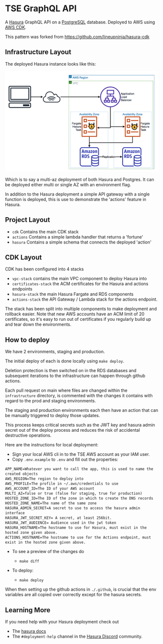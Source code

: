 # TSE GraphQL API

A [Hasura](https://hasura.io/) GraphQL API on a [PostgreSQL](https://www.postgresql.org/) database. Deployed to AWS using [AWS CDK](https://aws.amazon.com/cdk/).

This pattern was forked from https://github.com/lineupninja/hasura-cdk

## Infrastructure Layout

The deployed Hasura instance looks like this:

![Architecture](high-level-design.png)

Which is to say a multi-az deployment of both Hasura and Postgres. It can be deployed either multi or single AZ with an environment flag.

In addition to the Hasura deployment a simple API gateway with a single function is deployed, this is use to demonstrate the 'actions' feature in Hasura.

## Project Layout

- `cdk` Contains the main CDK stack
- `actions` Contains a simple lambda handler that returns a 'fortune'
- `hasura` Contains a simple schema that connects the deployed 'action'

## CDK Layout

CDK has been configured into 4 stacks

- `vpc-stack` contains the main VPC component to deploy Hasura into
- `certificates-stack` the ACM certificates for the Hasura and actions endpoints
- `hasura-stack` the main Hasura Fargate and RDS components
- `actions-stack` the API Gateway / Lambda stack for the actions endpoint.

The stack has been split into multiple components to make deployment and rollback easier. Note that new AWS accounts have an ACM limit of 20 certificates, so it's easy to run out of certificates if you regularly build up and tear down the environments.

## How to deploy

We have 2 environments, staging and production.

The initial deploy of each is done locally using `make deploy`.

Deletion protection is then switched on in the RDS databases and subsequent iterations to the infrastructure can happen through github actions.

Each pull request on main where files are changed within the `infrastructure` directory, is commented with the changes it contains with regard to the prod and staging environments.

The staging and production environments each then have an action that can be manually triggered to deploy those updates.

This process keeps critical secrets such as the JWT key and hasura admin secret out of the deploy process and reduces the risk of accidental destructive operations.

Here are the instructions for local deployment:

- Sign your local AWS cli in to the TSE AWS account as your IAM user.
- Copy `.env.example` to `.env` and fill out the properties:

```
APP_NAME=Whatever you want to call the app, this is used to name the created objects
AWS_REGION=The region to deploy into
AWS_PROFILE=The profile in ~/.aws/credentials to use
AWS_ACCOUNT_ID=The ID of your AWS account
MULTI_AZ=false or true (false for staging, true for production)
HOSTED_ZONE_ID=The ID of the zone in which to create the DNS records
HOSTED_ZONE_NAME=The name of the same zone
HASURA_ADMIN_SECRET=A secret to use to access the hasura admin interface
HASURA_JWT_SECRET_KEY= A secret, at least 256bit.
HASURA_JWT_AUDIENCE= Audience used in the jwt token
HASURA_HOSTNAME=The hostname to use for Hasura, must exist in the hosted zone given above.
ACTIONS_HOSTNAME=The hostname to use for the Actions endpoint, must exist in the hosted zone given above.
```

- To see a preview of the changes do

  - `make diff`

- To deploy:
  - `make deploy`

When then setting up the github actions in `./.github`, is crucial that the env variables are all copied over correctly except for the hasura secrets.

## Learning More

If you need help with your Hasura deployment check out

- The [hasura docs](https://hasura.io/learn/graphql/hasura)
- The `#deployment-help` channel in the [Hasura Discord](https://hasura.io/community/#discord) community.
